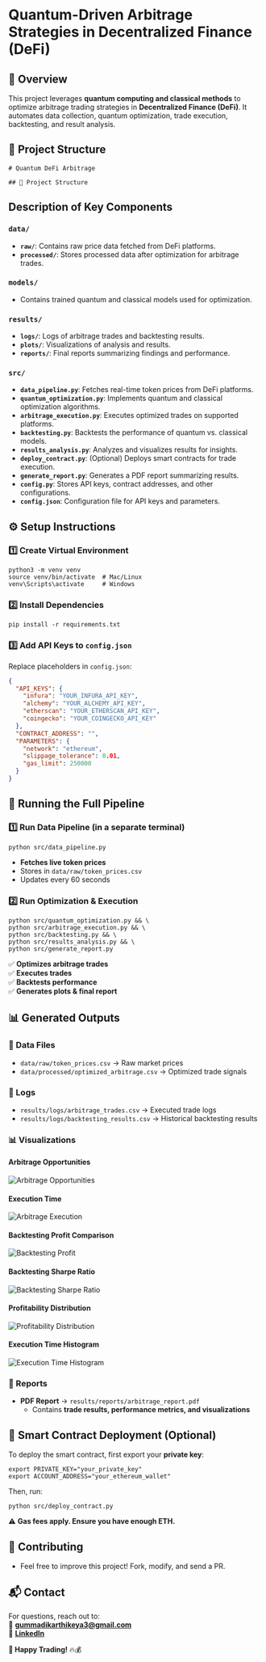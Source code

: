 # Quantum-Driven Arbitrage Strategies in Decentralized Finance (DeFi)

## 📌 Overview
This project leverages **quantum computing and classical methods** to optimize arbitrage trading strategies in **Decentralized Finance (DeFi)**. It automates data collection, quantum optimization, trade execution, backtesting, and result analysis.

## 📂 Project Structure

```
# Quantum DeFi Arbitrage

## 📂 Project Structure
```

## Description of Key Components

### `data/`
- **`raw/`**: Contains raw price data fetched from DeFi platforms.
- **`processed/`**: Stores processed data after optimization for arbitrage trades.

### `models/`
- Contains trained quantum and classical models used for optimization.

### `results/`
- **`logs/`**: Logs of arbitrage trades and backtesting results.
- **`plots/`**: Visualizations of analysis and results.
- **`reports/`**: Final reports summarizing findings and performance.

### `src/`
- **`data_pipeline.py`**: Fetches real-time token prices from DeFi platforms.
- **`quantum_optimization.py`**: Implements quantum and classical optimization algorithms.
- **`arbitrage_execution.py`**: Executes optimized trades on supported platforms.
- **`backtesting.py`**: Backtests the performance of quantum vs. classical models.
- **`results_analysis.py`**: Analyzes and visualizes results for insights.
- **`deploy_contract.py`**: (Optional) Deploys smart contracts for trade execution.
- **`generate_report.py`**: Generates a PDF report summarizing results.
- **`config.py`**: Stores API keys, contract addresses, and other configurations.
- **`config.json`**: Configuration file for API keys and parameters.

## ⚙️ Setup Instructions

### **1️⃣ Create Virtual Environment**
```
python3 -m venv venv
source venv/bin/activate  # Mac/Linux
venv\Scripts\activate     # Windows
```

### **2️⃣ Install Dependencies**
```
pip install -r requirements.txt
```

### **3️⃣ Add API Keys to `config.json`**
Replace placeholders in `config.json`:
```json
{
  "API_KEYS": {
    "infura": "YOUR_INFURA_API_KEY",
    "alchemy": "YOUR_ALCHEMY_API_KEY",
    "etherscan": "YOUR_ETHERSCAN_API_KEY",
    "coingecko": "YOUR_COINGECKO_API_KEY"
  },
  "CONTRACT_ADDRESS": "",
  "PARAMETERS": {
    "network": "ethereum",
    "slippage_tolerance": 0.01,
    "gas_limit": 250000
  }
}
```

## 🚀 Running the Full Pipeline

### **1️⃣ Run Data Pipeline (in a separate terminal)**
```
python src/data_pipeline.py
```
- **Fetches live token prices**
- Stores in `data/raw/token_prices.csv`
- Updates every 60 seconds

### **2️⃣ Run Optimization & Execution**
```
python src/quantum_optimization.py && \
python src/arbitrage_execution.py && \
python src/backtesting.py && \
python src/results_analysis.py && \
python src/generate_report.py
```
✅ **Optimizes arbitrage trades**  
✅ **Executes trades**  
✅ **Backtests performance**  
✅ **Generates plots & final report**

## 📊 Generated Outputs

### **🔹 Data Files**
- `data/raw/token_prices.csv` → Raw market prices
- `data/processed/optimized_arbitrage.csv` → Optimized trade signals

### **🔹 Logs**
- `results/logs/arbitrage_trades.csv` → Executed trade logs
- `results/logs/backtesting_results.csv` → Historical backtesting results

### 📊 Visualizations

#### **Arbitrage Opportunities**
![Arbitrage Opportunities](results/plots/arbitrage_opportunities.png)

#### **Execution Time**
![Arbitrage Execution](results/plots/arbitrage_execution.png)

#### **Backtesting Profit Comparison**
![Backtesting Profit](results/plots/backtesting_profit.png)

#### **Backtesting Sharpe Ratio**
![Backtesting Sharpe Ratio](results/plots/backtesting_sharpe.png)

#### **Profitability Distribution**
![Profitability Distribution](results/plots/profitability_distribution.png)

#### **Execution Time Histogram**
![Execution Time Histogram](results/plots/execution_times_histogram.png)


### **🔹 Reports**
- **PDF Report** → `results/reports/arbitrage_report.pdf`
  - Contains **trade results, performance metrics, and visualizations**

## 📜 Smart Contract Deployment (Optional)
To deploy the smart contract, first export your **private key**:
```
export PRIVATE_KEY="your_private_key"
export ACCOUNT_ADDRESS="your_ethereum_wallet"
```
Then, run:
```
python src/deploy_contract.py
```
⚠️ **Gas fees apply. Ensure you have enough ETH.**

## 🔗 Contributing
- Feel free to improve this project! Fork, modify, and send a PR.

## 📬 Contact
For questions, reach out to:  
📧 **gummadikarthikeya3@gmail.com**  
💼 **[LinkedIn](https://linkedin.com/in/karthikeya9296)**

**🚀 Happy Trading!** 🔥💰